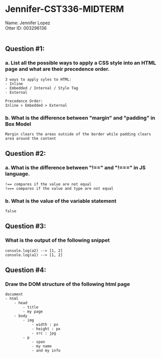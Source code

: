 # Jennifer-CST336-MIDTERM

Name: Jennifer Lopez<br>
Otter ID: 003296136<br><br>

## Question #1:
### a. List all the possible ways to apply a CSS style into an HTML page and what are their precedence order.
    3 ways to apply syles to HTML:
    - Inline 
    - Embedded / Internal / Style Tag
    - External

    Precedence Order:
    Inline > Embedded > External
### b. What is the difference between "margin" and "padding" in Box Model
    Margin clears the areas outside of the border while padding clears area around the content

## Question #2:
### a. What is the difference between "!==" and "!===" in JS language.
    !== compares if the value are not equal
    !=== compares if the value and type are not equal
### b. What is the value of the variable statement
    false
    
## Question #3:
### What is the output of the following snippet
    console.log(a2) --> [1, 2]
    console.log(a1) --> [1, 2]
    
## Question #4:
### Draw the DOM structure of the following html page
    document
    - html
        - head
            - title
            - my page
        - body
            - img
                - width : px
                - height : px
                - src : jpg
            - p
                - span
                - my name
                - and my info